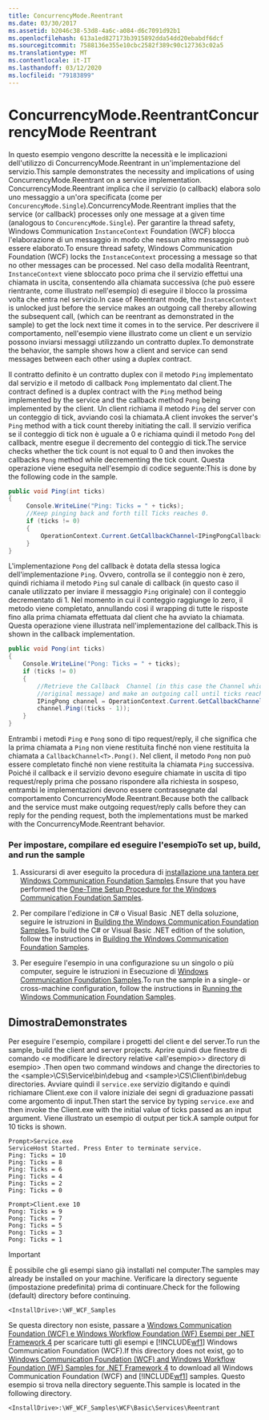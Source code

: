 ```yaml
---
title: ConcurrencyMode.Reentrant
ms.date: 03/30/2017
ms.assetid: b2046c38-53d8-4a6c-a084-d6c7091d92b1
ms.openlocfilehash: 613a1ed827173b3915892dda54dd20ebabdf6dcf
ms.sourcegitcommit: 7588136e355e10cbc2582f389c90c127363c02a5
ms.translationtype: MT
ms.contentlocale: it-IT
ms.lasthandoff: 03/12/2020
ms.locfileid: "79183899"
---
```

# <a name="concurrencymode-reentrant"></a><span data-ttu-id="bdcce-102">ConcurrencyMode.Reentrant</span><span class="sxs-lookup"><span data-stu-id="bdcce-102">ConcurrencyMode Reentrant</span></span>
<span data-ttu-id="bdcce-103">In questo esempio vengono descritte la necessità e le implicazioni dell'utilizzo di ConcurrencyMode.Reentrant in un'implementazione del servizio.</span><span class="sxs-lookup"><span data-stu-id="bdcce-103">This sample demonstrates the necessity and implications of using ConcurrencyMode.Reentrant on a service implementation.</span></span> <span data-ttu-id="bdcce-104">ConcurrencyMode.Reentrant implica che il servizio (o callback) elabora solo uno messaggio a un'ora specificata (come per `ConcurencyMode.Single`).</span><span class="sxs-lookup"><span data-stu-id="bdcce-104">ConcurrencyMode.Reentrant implies that the service (or callback) processes only one message at a given time (analogous to `ConcurencyMode.Single`).</span></span> <span data-ttu-id="bdcce-105">Per garantire la thread safety, Windows Communication `InstanceContext` Foundation (WCF) blocca l'elaborazione di un messaggio in modo che nessun altro messaggio può essere elaborato.</span><span class="sxs-lookup"><span data-stu-id="bdcce-105">To ensure thread safety, Windows Communication Foundation (WCF) locks the `InstanceContext` processing a message so that no other messages can be processed.</span></span> <span data-ttu-id="bdcce-106">Nel caso della modalità Reentrant, `InstanceContext` viene sbloccato poco prima che il servizio effettui una chiamata in uscita, consentendo alla chiamata successiva (che può essere rientrante, come illustrato nell'esempio) di eseguire il blocco la prossima volta che entra nel servizio.</span><span class="sxs-lookup"><span data-stu-id="bdcce-106">In case of Reentrant mode, the `InstanceContext` is unlocked just before the service makes an outgoing call thereby allowing the subsequent call, (which can be reentrant as demonstrated in the sample) to get the lock next time it comes in to the service.</span></span> <span data-ttu-id="bdcce-107">Per descrivere il comportamento, nell'esempio viene illustrato come un client e un servizio possono inviarsi messaggi utilizzando un contratto duplex.</span><span class="sxs-lookup"><span data-stu-id="bdcce-107">To demonstrate the behavior, the sample shows how a client and service can send messages between each other using a duplex contract.</span></span>  
  
 <span data-ttu-id="bdcce-108">Il contratto definito è un contratto duplex con il metodo `Ping` implementato dal servizio e il metodo di callback `Pong` implementato dal client.</span><span class="sxs-lookup"><span data-stu-id="bdcce-108">The contract defined is a duplex contract with the `Ping` method being implemented by the service and the callback method `Pong` being implemented by the client.</span></span> <span data-ttu-id="bdcce-109">Un client richiama il metodo `Ping` del server con un conteggio di tick, avviando così la chiamata.</span><span class="sxs-lookup"><span data-stu-id="bdcce-109">A client invokes the server's `Ping` method with a tick count thereby initiating the call.</span></span> <span data-ttu-id="bdcce-110">Il servizio verifica se il conteggio di tick non è uguale a 0 e richiama quindi il metodo `Pong` del callback,  mentre esegue il decremento del conteggio di tick.</span><span class="sxs-lookup"><span data-stu-id="bdcce-110">The service checks whether the tick count is not equal to 0 and then invokes the callbacks `Pong` method while decrementing the tick count.</span></span> <span data-ttu-id="bdcce-111">Questa operazione viene eseguita nell'esempio di codice seguente:</span><span class="sxs-lookup"><span data-stu-id="bdcce-111">This is done by the following code in the sample.</span></span>  
  
```csharp
public void Ping(int ticks)  
{  
     Console.WriteLine("Ping: Ticks = " + ticks);  
     //Keep pinging back and forth till Ticks reaches 0.  
     if (ticks != 0)  
     {  
         OperationContext.Current.GetCallbackChannel<IPingPongCallback>().Pong((ticks - 1));  
     }  
}  
```  
  
 L'implementazione `Pong` del callback è dotata della stessa logica dell'implementazione `Ping`. Ovvero, controlla se il conteggio non è zero, quindi richiama il metodo `Ping` sul canale di callback (in questo caso il canale utilizzato per inviare il messaggio `Ping` originale) con il conteggio decrementato di 1. Nel momento in cui il conteggio raggiunge lo zero, il metodo viene completato, annullando così il wrapping di tutte le risposte fino alla prima chiamata effettuata dal client che ha avviato la chiamata. <span data-ttu-id="bdcce-115">Questa operazione viene illustrata nell'implementazione del callback.</span><span class="sxs-lookup"><span data-stu-id="bdcce-115">This is shown in the callback implementation.</span></span>  
  
```csharp
public void Pong(int ticks)  
{  
    Console.WriteLine("Pong: Ticks = " + ticks);  
    if (ticks != 0)  
    {  
        //Retrieve the Callback  Channel (in this case the Channel which was used to send the  
        //original message) and make an outgoing call until ticks reaches 0.  
        IPingPong channel = OperationContext.Current.GetCallbackChannel<IPingPong>();  
        channel.Ping((ticks - 1));  
    }  
}  
```  
  
 Entrambi i metodi `Ping` e `Pong` sono di tipo request/reply, il che significa che la prima chiamata a `Ping` non viene restituita finché non viene restituita la chiamata a `CallbackChannel<T>.Pong()`. Nel client, il metodo `Pong` non può essere completato finché non viene restituita la chiamata `Ping` successiva. <span data-ttu-id="bdcce-118">Poiché il callback e il servizio devono eseguire chiamate in uscita di tipo request/reply prima che possano rispondere alla richiesta in sospeso, entrambi le implementazioni devono essere contrassegnate dal comportamento ConcurrencyMode.Reentrant.</span><span class="sxs-lookup"><span data-stu-id="bdcce-118">Because both the callback and the service must make outgoing request/reply calls before they can reply for the pending request, both the implementations must be marked with the ConcurrencyMode.Reentrant behavior.</span></span>  
  
### <a name="to-set-up-build-and-run-the-sample"></a><span data-ttu-id="bdcce-119">Per impostare, compilare ed eseguire l'esempio</span><span class="sxs-lookup"><span data-stu-id="bdcce-119">To set up, build, and run the sample</span></span>  
  
1. <span data-ttu-id="bdcce-120">Assicurarsi di aver eseguito la procedura di [installazione una tantera per Windows Communication Foundation Samples](../../../../docs/framework/wcf/samples/one-time-setup-procedure-for-the-wcf-samples.md).</span><span class="sxs-lookup"><span data-stu-id="bdcce-120">Ensure that you have performed the [One-Time Setup Procedure for the Windows Communication Foundation Samples](../../../../docs/framework/wcf/samples/one-time-setup-procedure-for-the-wcf-samples.md).</span></span>  
  
2. <span data-ttu-id="bdcce-121">Per compilare l'edizione in C# o Visual Basic .NET della soluzione, seguire le istruzioni in [Building the Windows Communication Foundation Samples](../../../../docs/framework/wcf/samples/building-the-samples.md).</span><span class="sxs-lookup"><span data-stu-id="bdcce-121">To build the C# or Visual Basic .NET edition of the solution, follow the instructions in [Building the Windows Communication Foundation Samples](../../../../docs/framework/wcf/samples/building-the-samples.md).</span></span>  
  
3. <span data-ttu-id="bdcce-122">Per eseguire l'esempio in una configurazione su un singolo o più computer, seguire le istruzioni in Esecuzione di [Windows Communication Foundation Samples](../../../../docs/framework/wcf/samples/running-the-samples.md).</span><span class="sxs-lookup"><span data-stu-id="bdcce-122">To run the sample in a single- or cross-machine configuration, follow the instructions in [Running the Windows Communication Foundation Samples](../../../../docs/framework/wcf/samples/running-the-samples.md).</span></span>  
  
## <a name="demonstrates"></a><span data-ttu-id="bdcce-123">Dimostra</span><span class="sxs-lookup"><span data-stu-id="bdcce-123">Demonstrates</span></span>  
 <span data-ttu-id="bdcce-124">Per eseguire l'esempio, compilare i progetti del client e del server.</span><span class="sxs-lookup"><span data-stu-id="bdcce-124">To run the sample, build the client and server projects.</span></span> <span data-ttu-id="bdcce-125">Aprire quindi due finestre di comando \<e modificare le directory relative \<all'esempio>> directory di esempio> .</span><span class="sxs-lookup"><span data-stu-id="bdcce-125">Then open two command windows and change the directories to the \<sample>\CS\Service\bin\debug and \<sample>\CS\Client\bin\debug directories.</span></span> <span data-ttu-id="bdcce-126">Avviare quindi il `service.exe` servizio digitando e quindi richiamare Client.exe con il valore iniziale dei segni di graduazione passati come argomento di input.</span><span class="sxs-lookup"><span data-stu-id="bdcce-126">Then start the service by typing `service.exe` and then invoke the Client.exe with the initial value of ticks passed as an input argument.</span></span> <span data-ttu-id="bdcce-127">Viene illustrato un esempio di output per tick.</span><span class="sxs-lookup"><span data-stu-id="bdcce-127">A sample output for 10 ticks is shown.</span></span>  
  
```console  
Prompt>Service.exe  
ServiceHost Started. Press Enter to terminate service.  
Ping: Ticks = 10  
Ping: Ticks = 8  
Ping: Ticks = 6  
Ping: Ticks = 4  
Ping: Ticks = 2  
Ping: Ticks = 0  
  
Prompt>Client.exe 10  
Pong: Ticks = 9  
Pong: Ticks = 7  
Pong: Ticks = 5  
Pong: Ticks = 3  
Pong: Ticks = 1  
```  
  
> [!IMPORTANT]
> <span data-ttu-id="bdcce-128">È possibile che gli esempi siano già installati nel computer.</span><span class="sxs-lookup"><span data-stu-id="bdcce-128">The samples may already be installed on your machine.</span></span> <span data-ttu-id="bdcce-129">Verificare la directory seguente (impostazione predefinita) prima di continuare.</span><span class="sxs-lookup"><span data-stu-id="bdcce-129">Check for the following (default) directory before continuing.</span></span>  
>
> `<InstallDrive>:\WF_WCF_Samples`  
>
> <span data-ttu-id="bdcce-130">Se questa directory non esiste, passare a [Windows Communication Foundation (WCF) e Windows Workflow Foundation (WF) Esempi per .NET Framework 4](https://www.microsoft.com/download/details.aspx?id=21459) per scaricare tutti gli esempi e [!INCLUDE[wf1](../../../../includes/wf1-md.md)] Windows Communication Foundation (WCF).</span><span class="sxs-lookup"><span data-stu-id="bdcce-130">If this directory does not exist, go to [Windows Communication Foundation (WCF) and Windows Workflow Foundation (WF) Samples for .NET Framework 4](https://www.microsoft.com/download/details.aspx?id=21459) to download all Windows Communication Foundation (WCF) and [!INCLUDE[wf1](../../../../includes/wf1-md.md)] samples.</span></span> <span data-ttu-id="bdcce-131">Questo esempio si trova nella directory seguente.</span><span class="sxs-lookup"><span data-stu-id="bdcce-131">This sample is located in the following directory.</span></span>  
>
> `<InstallDrive>:\WF_WCF_Samples\WCF\Basic\Services\Reentrant`  
